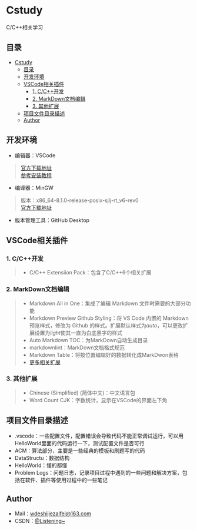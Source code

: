 # Cstudy

C/C++相关学习  

## 目录
<!-- TOC -->

- [Cstudy](#cstudy)
  - [目录](#目录)
  - [开发环境](#开发环境)
  - [VSCode相关插件](#vscode相关插件)
    - [1. C/C++开发](#1-cc开发)
    - [2. MarkDown文档编辑](#2-markdown文档编辑)
    - [3. 其他扩展](#3-其他扩展)
  - [项目文件目录描述](#项目文件目录描述)
  - [Author](#author)

<!-- /TOC -->

## 开发环境

- 编辑器：VSCode  

> [官方下载地址](https://code.visualstudio.com/)  
> [参考安装教程](https://blog.csdn.net/weixin_48468423/article/details/118950592?ops_request_misc=%257B%2522request%255Fid%2522%253A%2522165552732616781818794176%2522%252C%2522scm%2522%253A%252220140713.130102334..%2522%257D&request_id=165552732616781818794176&biz_id=0&utm_medium=distribute.pc_search_result.none-task-blog-2~all~top_positive~default-1-118950592-null-null.142^v17^pc_search_result_control_group,157^v15^new_3&utm_term=vscode&spm=1018.2226.3001.4187)  

- 编译器：MinGW  

> 版本：x86_64-8.1.0-release-posix-sjlj-rt_v6-rev0  
> [官方下载地址](https://sourceforge.net/projects/mingw-w64/files/mingw-w64/mingw-w64-release/)

- 版本管理工具：GitHub Desktop  

## VSCode相关插件

### 1. C/C++开发

> - C/C++  Extensiion Pack：包含了C/C++6个相关扩展
>
### 2. MarkDown文档编辑

> - Markdown All in One：集成了编辑 Markdown 文件时需要的大部分功能
> - Markdown Preview Github Styling：将 VS Code 内置的 Markdown 预览样式，修改为 Github 的样式。扩展默认样式为*auto*，可以更改扩展设置为*light*使其一直为白底黑字的样式
> - Auto Markdown TOC：为MarkDown自动生成目录
> - markdownlint：MarkDown文档格式规范
> - Markdown Table：将按位置编辑好的数据转化成MarkDwon表格
> - [更多相关扩展](https://blog.csdn.net/m0_49270962/article/details/119707486)

### 3. 其他扩展
>
> - Chinese (Simplified) (简体中文)：中文语言包
> - Word Count CJK：字数统计，显示在VSCode的界面左下角

## 项目文件目录描述

- .vscode：一些配置文件，配置错误会导致代码不能正常调试运行，可以用HelloWorld里面的代码运行一下，测试配置文件是否可行
- ACM：算法部分，主要是一些经典的模板和刷题写的代码
- DataStructu：数据结构
- HelloWorld：懂的都懂  
- Problem Logs：问题日志，记录项目过程中遇到的一些问题和解决方案，包括在软件、插件等使用过程中的一些笔记

## Author

- Mail：wdeshijiezaifei@163.com  
- CSDN：[@Listening~](https://blog.csdn.net/listenhhh?spm=1010.2135.3001.5343)

